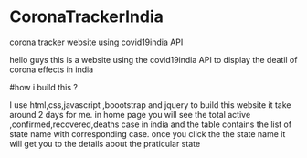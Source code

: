 # CoronaTrackerIndia
corona tracker website using covid19india API 



hello guys this is a website using the covid19india API to display the deatil of corona effects in india 




#how i build this ?
 <p> I use html,css,javascript ,boootstrap and jquery to build this website it take around 2 days for me. 
in home page you will see the total active ,confirmed,recovered,deaths case in india and the table contains the list of state name with corresponding case.
once you click the the state name it will get you to the details about the praticular state </p>

 
